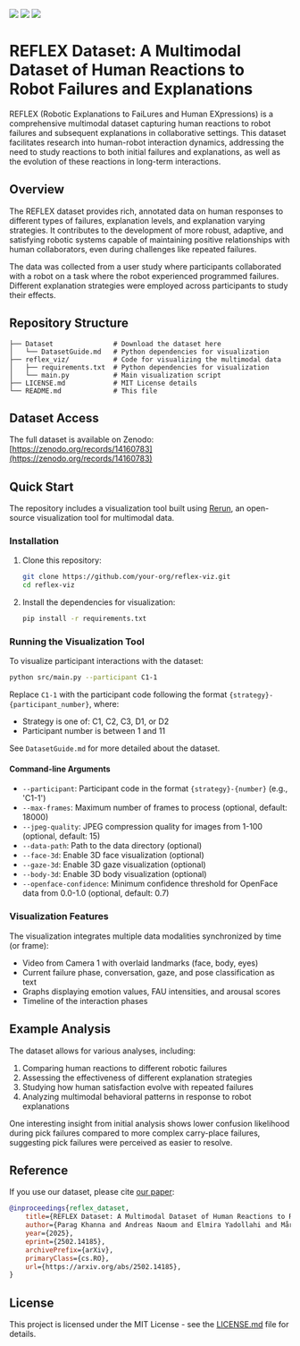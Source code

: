 <a href="https://zenodo.org/records/14160783"><img src="https://img.shields.io/badge/Zenodo-Dataset-green"></a> 
<a href="https://arxiv.org/abs/2502.14185"><img src="https://img.shields.io/badge/arXiv-Paper-red"></a> 
<a href="https://andreasnaoum.github.io/reflex-viz/"><img src="https://img.shields.io/badge/Project-Page-yellow"></a>

# REFLEX Dataset: A Multimodal Dataset of Human Reactions to Robot Failures and Explanations

REFLEX (Robotic Explanations to FaiLures and Human EXpressions) is a comprehensive multimodal dataset capturing human reactions to robot failures and subsequent explanations in collaborative settings. This dataset facilitates research into human-robot interaction dynamics, addressing the need to study reactions to both initial failures and explanations, as well as the evolution of these reactions in long-term interactions.

## Overview

The REFLEX dataset provides rich, annotated data on human responses to different types of failures, explanation levels, and explanation varying strategies. It contributes to the development of more robust, adaptive, and satisfying robotic systems capable of maintaining positive relationships with human collaborators, even during challenges like repeated failures.

The data was collected from a user study where participants collaborated with a robot on a task where the robot experienced programmed failures. Different explanation strategies were employed across participants to study their effects.

## Repository Structure

```
├── Dataset               # Download the dataset here
│   └── DatasetGuide.md   # Python dependencies for visualization
├── reflex_viz/           # Code for visualizing the multimodal data
│   ├── requirements.txt  # Python dependencies for visualization
│   └── main.py           # Main visualization script
├── LICENSE.md            # MIT License details
└── README.md             # This file
```

## Dataset Access

The full dataset is available on Zenodo: [https://zenodo.org/records/14160783](https://zenodo.org/records/14160783)

## Quick Start

The repository includes a visualization tool built using [Rerun](https://www.rerun.io/), an open-source visualization tool for multimodal data.

### Installation

1. Clone this repository:
   ```bash
   git clone https://github.com/your-org/reflex-viz.git
   cd reflex-viz
   ```

2. Install the dependencies for visualization:
   ```bash
   pip install -r requirements.txt
   ```

### Running the Visualization Tool

To visualize participant interactions with the dataset:

```bash
python src/main.py --participant C1-1
```

Replace `C1-1` with the participant code following the format `{strategy}-{participant_number}`, where:
- Strategy is one of: C1, C2, C3, D1, or D2
- Participant number is between 1 and 11

See `DatasetGuide.md` for more detailed about the dataset.

#### Command-line Arguments

- `--participant`: Participant code in the format `{strategy}-{number}` (e.g., 'C1-1')
- `--max-frames`: Maximum number of frames to process (optional, default: 18000)
- `--jpeg-quality`: JPEG compression quality for images from 1-100 (optional, default: 15)
- `--data-path`: Path to the data directory (optional)
- `--face-3d`: Enable 3D face visualization (optional)
- `--gaze-3d`: Enable 3D gaze visualization (optional)
- `--body-3d`: Enable 3D body visualization (optional)
- `--openface-confidence`: Minimum confidence threshold for OpenFace data from 0.0-1.0 (optional, default: 0.7)

### Visualization Features

The visualization integrates multiple data modalities synchronized by time (or frame):

- Video from Camera 1 with overlaid landmarks (face, body, eyes)
- Current failure phase, conversation, gaze, and pose classification as text
- Graphs displaying emotion values, FAU intensities, and arousal scores
- Timeline of the interaction phases

## Example Analysis

The dataset allows for various analyses, including:

1. Comparing human reactions to different robotic failures
2. Assessing the effectiveness of different explanation strategies
3. Studying how human satisfaction evolve with repeated failures
4. Analyzing multimodal behavioral patterns in response to robot explanations

One interesting insight from initial analysis shows lower confusion likelihood during pick failures compared to more complex carry-place failures, suggesting pick failures were perceived as easier to resolve.

## Reference

If you use our dataset, please cite [our paper](https://arxiv.org/abs/2502.14185):

```bibtex
@inproceedings{reflex_dataset,
    title={REFLEX Dataset: A Multimodal Dataset of Human Reactions to Robot Failures and Explanations}, 
    author={Parag Khanna and Andreas Naoum and Elmira Yadollahi and Mårten Björkman and Christian Smith},
    year={2025},
    eprint={2502.14185},
    archivePrefix={arXiv},
    primaryClass={cs.RO},
    url={https://arxiv.org/abs/2502.14185}, 
}
```

## License

This project is licensed under the MIT License - see the [LICENSE.md](LICENSE.md) file for details.
